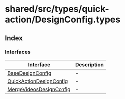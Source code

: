 # shared/src/types/quick-action/DesignConfig.types

## Index

### Interfaces

| Interface | Description |
| ------ | ------ |
| [BaseDesignConfig](interfaces/BaseDesignConfig.md) | - |
| [QuickActionDesignConfig](interfaces/QuickActionDesignConfig.md) | - |
| [MergeVideosDesignConfig](interfaces/MergeVideosDesignConfig.md) | - |
